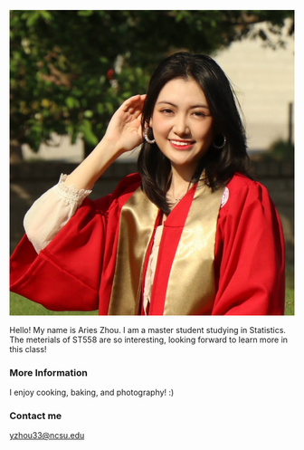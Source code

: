 
![Aries Zhou](https://raw.githubusercontent.com/ywzhou33/ywzhou33.github.io/master/images/myphoto.JPG)

Hello! My name is Aries Zhou. I am a master student studying in Statistics. The meterials of ST558 are so interesting, looking forward to learn more in this class!

### More Information

I enjoy cooking, baking, and photography! :)

### Contact me

[yzhou33@ncsu.edu](mailto:yzhou33@ncsu.edu)
